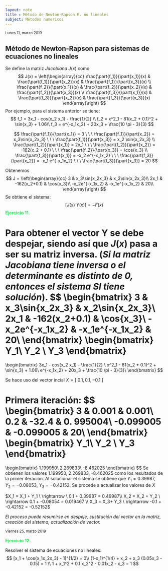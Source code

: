 ```yaml
---
layout: note
title : Método de Newton-Rapson E. no lineales
subject: Ḿétodos numericos
---
```


<small>Lunes 11, marzo 2019</small>

## Método de Newton-Rapson para sistemas de ecuaciones no lineales

Se define la matriz *Jacobiana* $J(x)$ como
$$
J(x) =
\left(\begin{array}{cc}
\frac{\part{f_1}}{\part{x_1}}(x) & \frac{\part{f_1}}{\part{x_2}}(x) & \frac{\part{f_1}}{\part{x_3}}(x) \\
\frac{\part{f_2}}{\part{x_1}}(x) & \frac{\part{f_2}}{\part{x_2}}(x) & \frac{\part{f_2}}{\part{x_3}}(x) \\
\frac{\part{f_3}}{\part{x_1}}(x) & \frac{\part{f_3}}{\part{x_2}}(x) & \frac{\part{f_3}}{\part{x_3}}(x)
\end{array}\right)
$$
Por ejemplo, para el sistema anterior se tiene:
$$
f_1 = 3x_1 - cos(x_2 x_1) - \frac{1}{2} \\
f_2 = x^2_1 - 81(x_2 + 0.1)^2 + \sin{x_3} + 1.06\\
f_3 = e^{-x_1x_2} + 20x_3 + \frac{10 \pi - 3}{3}
$$

$$
\frac{\part{f_1}}{\part{x_1}} = 3 \ \ \ \frac{\part{f_1}}{\part{x_2}} = x_3\sin{x_2x_3} \ \ \ \frac{\part{f_1}}{\part{x_3}} = x_2 \sin{x_2x_3} \\
\frac{\part{f_2}}{\part{x_1}} = 2x_1 \ \ \ \frac{\part{f_2}}{\part{x_2}} = -162(x_2 + 0.1) \ \ \ \frac{\part{f_2}}{\part{x_3}} = \cos{x_3} \\
\frac{\part{f_3}}{\part{x_1}} = -x_2 e^{-x_1x_2} \ \ \ \frac{\part{f_3}}{\part{x_2}} = -x_1 e^{-x_1x_2} \ \ \ \frac{\part{f_3}}{\part{x_3}} = 20
$$

Obtenemos
$$
J =
\left(\begin{array}{cc}
3 & x_3\sin{x_2x_3} & x_2\sin{x_2x_3}\\
2x_1 & -162(x_2+0.1) & \cos{x_3}\\
-x_2e^{-x_1x_2} & -x_1e^{-x_1x_2} & 20\\
\end{array}\right)
$$
Se obtiene el sistema:
$$
[J(x) \ Y(x)] = -F(x)
$$
<span style="color:#23f453; font-weight:bold;">Ejercicio 11.</span>

Para obtener el vector Y se debe despejar, siendo así que $J(x)$ pasa a ser su matriz inversa. (*Si la matriz Jacobiana tiene inversa o el determinante es distinto de 0, entonces el sistema SI tiene solución*).
$$
\begin{bmatrix}
3 & x_3\sin{x_2x_3} & x_2\sin{x_2x_3}\\
2x_1 & -162(x_2+0.1) & \cos{x_3}\\
-x_2e^{-x_1x_2} & -x_1e^{-x_1x_2} & 20\\
\end{bmatrix}
\begin{bmatrix}
Y_1\\ Y_2 \\ Y_3
\end{bmatrix}
=
\begin{bmatrix}
3x_1 - cos(x_2 x_1) - \frac{1}{2} \\
x^2_1 - 81(x_2 + 0.1)^2 + \sin{x_3} + 1.06\\
e^{-x_1x_2} + 20x_3 + \frac{10 \pi - 3}{3}\\
\end{bmatrix}
$$


Se hace uso del vector incial $X = [\ 0.1, 0.1, -0.1\ ]$

Primera iteración:
$$
\begin{bmatrix}
3 & 0.001 & 0.001\\
0.2 & -32.4 & 0. 995004\\
-0.099005 & -0.099005 & 20\\
\end{bmatrix}
\begin{bmatrix}
Y_1\\ Y_2 \\ Y_3
\end{bmatrix}
=
\begin{bmatrix}
1.199950\\ 2.269833\\ -8.462025
\end{bmatrix}
$$
Se obtienen los valores 1.199950, 2.269833, -8.462025 como los resultados de la primer iteración. Al solucionar el sistema se obtiene que $Y_1 = 0.39987$, $Y_2 = -0.08053$, $Y_3 = -0.42152$. Se procede a actualizar los valores de $X$

$X_1 = X_1 + Y_1 \ \rightarrow \ 0.1 + 0.39987 = 0.49987\\ X_2 = X_2 + Y_2 \ \rightarrow 0.1 + -0.08054 = 0.019467 \\ X_3 = X_3+ Y_3 \ \rightarrow -0.1 + -0.42152 = -0.52152$

*El proceso puede resumirse en despeje, sustitución del vector en la matriz, creación del sistema, actualización de vector.*

 <small>Viernes 25, marzo 2019</small>

<span style="color:#23f453; font-weight:bold;">Ejercicio 12.</span>

Resolver el sistema de ecuaciones no lineales:
$$
[x_1 + \cos{x_1x_2x_3} - 1]^{1/2} = 0\\
(1-x_1)^{1/4} + x_2 + x_3 (0.05x_3 - 0.15) = 1 \\
1 + x_1^2 + 0.1 x_2^2 - 0.01x_2 - x_3 = 1
$$
